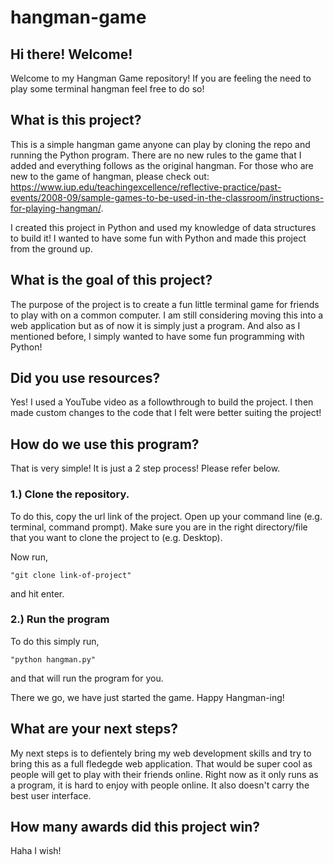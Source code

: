 # hangman-game

## Hi there! Welcome! 
Welcome to my Hangman Game repository! If you are feeling the need to play some terminal hangman feel free to do so! 

## What is this project? 
This is a simple hangman game anyone can play by cloning the repo and running the Python program. There are no new rules to the game that I added and everything follows as the original hangman. For those who are new to the game of hangman, please check out: https://www.iup.edu/teachingexcellence/reflective-practice/past-events/2008-09/sample-games-to-be-used-in-the-classroom/instructions-for-playing-hangman/.

I created this project in Python and used my knowledge of data structures to build it! I wanted to have some fun with Python and made this project from the ground up. 

## What is the goal of this project?
The purpose of the project is to create a fun little terminal game for friends to play with on a common computer. I am still considering moving this into a web application but as of now it is simply just a program. And also as I mentioned before, I simply wanted to have some fun programming with Python! 

## Did you use resources? 
Yes! I used a YouTube video as a followthrough to build the project. I then made custom changes to the code that I felt were better suiting the project! 

## How do we use this program? 
That is very simple! It is just a 2 step process! Please refer below.

### 1.) Clone the repository. 
To do this, copy the url link of the project. Open up your command line (e.g. terminal, command prompt). Make sure you are in the right directory/file that you want to clone the project to (e.g. Desktop). 

Now run, 

```"git clone link-of-project" ```

and hit enter. 

### 2.) Run the program
To do this simply run,

``` "python hangman.py" ```

and that will run the program for you. 

There we go, we have just started the game. Happy Hangman-ing!

## What are your next steps?
My next steps is to defientely bring my web development skills and try to bring this as a full fledegde web application. That would be super cool as people will get to play with their friends online. Right now as it only runs as a program, it is hard to enjoy with people online. It also doesn't carry the best user interface. 

## How many awards did this project win? 
Haha I wish! 
